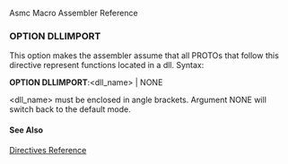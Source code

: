 Asmc Macro Assembler Reference

### OPTION DLLIMPORT

This option makes the assembler assume that all PROTOs that follow this directive represent functions located in a dll. Syntax:

**OPTION DLLIMPORT**:<dll_name> | NONE

<dll_name> must be enclosed in angle brackets. Argument NONE will switch back to the default mode.

#### See Also

[Directives Reference](readme.md)
